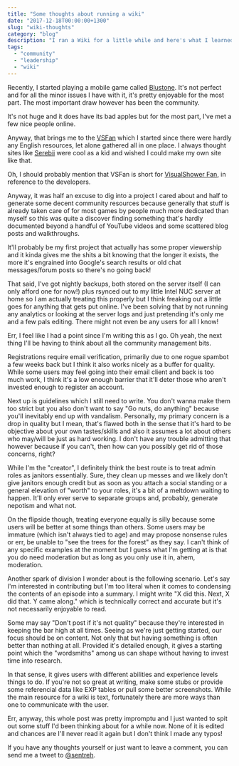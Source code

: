 ```yaml
---
title: "Some thoughts about running a wiki"
date: "2017-12-18T00:00:00+1300"
slug: "wiki-thoughts"
category: "blog"
description: "I ran a Wiki for a little while and here's what I learned"
tags:
  - "community"
  - "leadership"
  - "wiki"
---
```


Recently, I started playing a mobile game called [Blustone](http://bs.visualshower.com/). It's not perfect and for all the minor issues I have with it, it's pretty enjoyable for the most part. The most important draw however has been the community.

It's not huge and it does have its bad apples but for the most part, I've met a few nice people online.

Anyway, that brings me to the [VSFan](https://vsfan.net/wiki) which I started since there were hardly any English resources, let alone gathered all in one place. I always thought sites like [Serebii](http://serebii.net/) were cool as a kid and wished I could make my own site like that.

Oh, I should probably mention that VSFan is short for [VisualShower Fan](http://visualshower.com/), in reference to the developers.

Anyway, it was half an excuse to dig into a project I cared about and half to generate some decent community resources because generally that stuff is already taken care of for most games by people much more dedicated than myself so this was quite a discover finding something that's hardly documented beyond a handful of YouTube videos and some scattered blog posts and walkthroughs.

It'll probably be my first project that actually has some proper viewership and it kinda gives me the shits a bit knowing that the longer it exists, the more it's engrained into Google's search results or old chat messages/forum posts so there's no going back!

That said, I've got nightly backups, both stored on the server itself (I can only afford one for now!) plus rsynced out to my little Intel NUC server at home so I am actually treating this properly but I think freaking out a little goes for anything that gets put online. I've been solving that by not running any analytics or looking at the server logs and just pretending it's only me and a few pals editing. There might not even be any users for all I know!

Err, I feel like I had a point since I'm writing this as I go. Oh yeah, the next thing I'll be having to think about all the community management bits.

Registrations require email verification, primarily due to one rogue spambot a few weeks back but I think it also works nicely as a buffer for quality. While some users may feel going into their email client and back is too much work, I think it's a low enough barrier that it'll deter those who aren't invested enough to register an account.

Next up is guidelines which I still need to write. You don't wanna make them too strict but you also don't want to say "Go nuts, do anything" because you'll inevitably end up with vandalism. Personally, my primary concern is a drop in quality but I mean, that's flawed both in the sense that it's hard to be objective about your own tastes/skills and also it assumes a lot about others who may/will be just as hard working. I don't have any trouble admitting that however because if you can't, then how can you possibly get rid of those concerns, right?

While I'm the "creator", I definitely think the best route is to treat admin roles as janitors essentially. Sure, they clean up messes and we likely don't give janitors enough credit but as soon as you attach a social standing or a general elevation of "worth" to your roles, it's a bit of a meltdown waiting to happen. It'll only ever serve to separate groups and, probably, generate nepotism and what not.

On the flipside though, treating everyone equally is silly because some users will be better at some things than others. Some users may be immature (which isn't always tied to age) and may propose nonsense rules or err, be unable to "see the trees for the forest" as they say. I can't think of any specific examples at the moment but I guess what I'm getting at is that you do need moderation but as long as you only use it in, ahem, moderation.

Another spark of division I wonder about is the following scenario. Let's say I'm interested in contributing but I'm too literal when it comes to condensing the contents of an episode into a summary. I might write "X did this. Next, X did that. Y came along." which is technically correct and accurate but it's not necessarily enjoyable to read.

Some may say "Don't post if it's not quality" because they're interested in keeping the bar high at all times. Seeing as we're just getting started, our focus should be on content. Not only that but having something is often better than nothing at all. Provided it's detailed enough, it gives a starting point which the "wordsmiths" among us can shape without having to invest time into research.

In that sense, it gives users with different abilities and experience levels things to do. If you're not so great at writing, make some stubs or provide some referencial data like EXP tables or pull some better screenshots. While the main resource for a wiki is text, fortunately there are more ways than one to communicate with the user.

Err, anyway, this whole post was pretty impromptu and I just wanted to spit out some stuff I'd been thinking about for a while now. None of it is edited and chances are I'll never read it again but I don't think I made any typos!

If you have any thoughts yourself or just want to leave a comment, you can send me a tweet to [@sentreh](https://twitter.com/sentreh).
